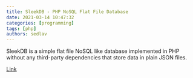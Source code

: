 ```yaml
---
title: SleekDB - PHP NoSQL Flat File Database
date: 2021-03-14 10:47:32
categories: [programming]
tags: [php]
authors: sedlav
---
```


SleekDB is a simple flat file NoSQL like database implemented in PHP without any third-party dependencies that store data in plain JSON files.

[Link](https://sleekdb.github.io/)

